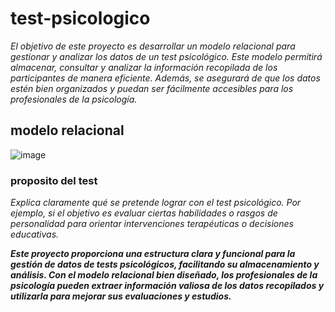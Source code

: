 # test-psicologico
*El objetivo de este proyecto es desarrollar un modelo relacional para gestionar y analizar los datos de un test psicológico. Este modelo permitirá almacenar, consultar y analizar la información recopilada de los participantes de manera eficiente. Además, se asegurará de que los datos estén bien organizados y puedan ser fácilmente accesibles para los profesionales de la psicología.*
## modelo relacional
![image](https://github.com/Nreino/test-psicologico/assets/173078698/8679ddf4-6564-4951-b8de-c6eaf1d1247d)
### proposito del test
*Explica claramente qué se pretende lograr con el test psicológico.*
*Por ejemplo, si el objetivo es evaluar ciertas habilidades o rasgos de personalidad para orientar intervenciones terapéuticas o decisiones educativas.*

***Este proyecto proporciona una estructura clara y funcional para la gestión de datos de tests psicológicos, facilitando su almacenamiento y análisis. Con el modelo relacional bien diseñado, los profesionales de la psicología pueden extraer información valiosa de los datos recopilados y utilizarla para mejorar sus evaluaciones y estudios.***
